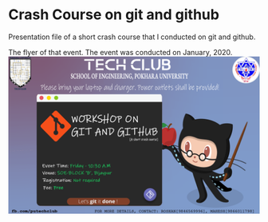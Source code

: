 # Crash Course on git and github
 Presentation file of a short crash course that I conducted on git and github.

The flyer of that event. The event was conducted on January, 2020.
![Event flyer, I desgined it](flyer.png)
